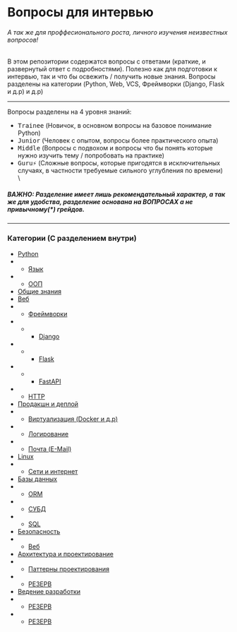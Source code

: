 # Вопросы для интервью
###### А так же для проффесионального роста, личного изучения неизвестных вопросов!

В этом репозитории содержатся вопросы с ответами (краткие, и развернутый ответ с подробностями).
Полезно как для подготовки к интервью, так и что бы освежить / получить новые знания.
Вопросы разделены на категории (Python, Web, VCS, Фреймворки (Django, Flask и д.р) и д.р)

---
Вопросы разделены на 4 уровня знаний:
- <kbd>Trainee</kbd> (Новичок, в основном вопросы на базовое понимание Python)
- <kbd>Junior</kbd> (Человек с опытом, вопросы более практического опыта)
- <kbd>Middle</kbd> (Вопросы с подвохом и вопросы что бы понять которые нужно изучить тему / попробовать на практике)
- <kbd>Guru⚡</kbd> (Сложные вопросы, которые пригодятся в исключительных случаях, в частности требуемые сильного углубления по времени) \
\
##### *ВАЖНО*: Разделение имеет лишь рекомендательный характер, а так же для удобства, разделение основана на ВОПРОСАХ а не привычному(*) грейдов.
---

### Категории (С разделением внутри)

- [Python]()
- - [Язык]()
- - [ООП]()
- [Общие знания]()
- [Веб]()
- - [Фреймворки]()
- - - [Django]()
- - - [Flask]()
- - - [FastAPI]()
- - [HTTP]()
- [Продакшн и деплой]()
- - [Виртуализация (Docker и д.р)]()
- - [Логирование]()
- - [Почта (E-Mail)]()
- [Linux]()
- - [Сети и интернет]()
- [Базы данных]()
- - [ORM]()
- - [СУБД]()
- - [SQL]()
- [Безопасность]()
- - [Веб]()
- [Архитектура и проектирование]()
- - [Паттерны проектирования]()
- - [РЕЗЕРВ]()
- [Ведение разработки]()
- - [РЕЗЕРВ]()
- - [РЕЗЕРВ]()
